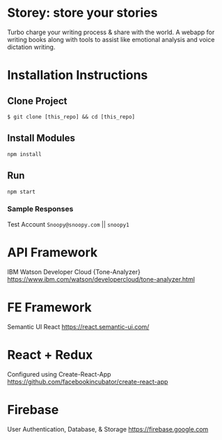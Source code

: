 
# Storey: store your stories
Turbo charge your writing process & share with the world.
A webapp for writing books along with tools to assist like emotional analysis and voice dictation writing.

# Installation Instructions
## Clone Project
``$ git clone [this_repo] && cd [this_repo]``

## Install Modules
``npm install``

## Run
``npm start``

### Sample Responses
Test Account
`Snoopy@snoopy.com` || `snoopy1`

# API Framework
IBM Watson Developer Cloud {Tone-Analyzer}
https://www.ibm.com/watson/developercloud/tone-analyzer.html

# FE Framework
Semantic UI React
https://react.semantic-ui.com/

# React + Redux
Configured using Create-React-App
https://github.com/facebookincubator/create-react-app

# Firebase
User Authentication, Database, & Storage
https://firebase.google.com